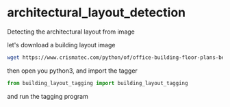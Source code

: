 # architectural_layout_detection
Detecting the architectural layout from image


let's download a building layout image

```bash
wget https://www.crismatec.com/python/of/office-building-floor-plans-beautiful-design-layout-plan_office-decoration.jpg
```

then open you python3, and import the tagger

```python
from building_layout_tagging import building_layout_tagging
```

and run the tagging program 

```python

```
